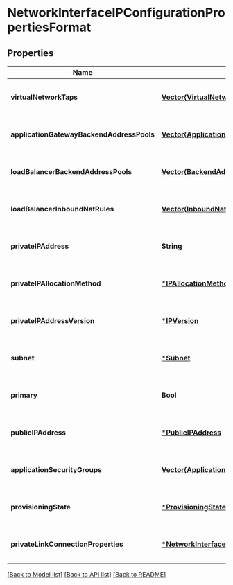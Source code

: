 # NetworkInterfaceIPConfigurationPropertiesFormat


## Properties
Name | Type | Description | Notes
------------ | ------------- | ------------- | -------------
**virtualNetworkTaps** | [**Vector{VirtualNetworkTap}**](VirtualNetworkTap.md) | The reference to Virtual Network Taps. | [optional] [default to nothing]
**applicationGatewayBackendAddressPools** | [**Vector{ApplicationGatewayBackendAddressPool2}**](ApplicationGatewayBackendAddressPool2.md) | The reference to ApplicationGatewayBackendAddressPool resource. | [optional] [default to nothing]
**loadBalancerBackendAddressPools** | [**Vector{BackendAddressPool}**](BackendAddressPool.md) | The reference to LoadBalancerBackendAddressPool resource. | [optional] [default to nothing]
**loadBalancerInboundNatRules** | [**Vector{InboundNatRule}**](InboundNatRule.md) | A list of references of LoadBalancerInboundNatRules. | [optional] [default to nothing]
**privateIPAddress** | **String** | Private IP address of the IP configuration. | [optional] [default to nothing]
**privateIPAllocationMethod** | [***IPAllocationMethod**](IPAllocationMethod.md) |  | [optional] [default to nothing]
**privateIPAddressVersion** | [***IPVersion**](IPVersion.md) |  | [optional] [default to nothing]
**subnet** | [***Subnet**](Subnet.md) |  | [optional] [default to nothing]
**primary** | **Bool** | Whether this is a primary customer address on the network interface. | [optional] [default to nothing]
**publicIPAddress** | [***PublicIPAddress**](PublicIPAddress.md) |  | [optional] [default to nothing]
**applicationSecurityGroups** | [**Vector{ApplicationSecurityGroup}**](ApplicationSecurityGroup.md) | Application security groups in which the IP configuration is included. | [optional] [default to nothing]
**provisioningState** | [***ProvisioningState**](ProvisioningState.md) |  | [optional] [default to nothing]
**privateLinkConnectionProperties** | [***NetworkInterfaceIPConfigurationPrivateLinkConnectionProperties**](NetworkInterfaceIPConfigurationPrivateLinkConnectionProperties.md) |  | [optional] [default to nothing]


[[Back to Model list]](../README.md#models) [[Back to API list]](../README.md#api-endpoints) [[Back to README]](../README.md)



